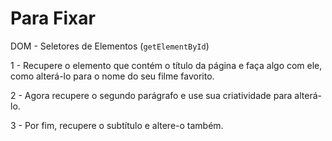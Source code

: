 # Para Fixar

DOM - Seletores de Elementos (`getElementById`)

1 - Recupere o elemento que contém o título da página e faça algo com ele, como alterá-lo para o nome do seu filme favorito.

2 - Agora recupere o segundo parágrafo e use sua criatividade para alterá-lo.

3 - Por fim, recupere o subtítulo e altere-o também.